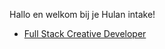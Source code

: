 Hallo en welkom bij je Hulan intake!

- [Full Stack Creative Developer](https://github.com/hulan-intake/documentation/tree/master/full-stack-creative-developer)
